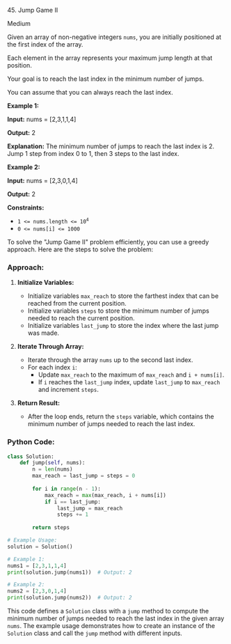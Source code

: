 45\. Jump Game II

Medium

Given an array of non-negative integers `nums`, you are initially positioned at the first index of the array.

Each element in the array represents your maximum jump length at that position.

Your goal is to reach the last index in the minimum number of jumps.

You can assume that you can always reach the last index.

**Example 1:**

**Input:** nums = [2,3,1,1,4]

**Output:** 2

**Explanation:** The minimum number of jumps to reach the last index is 2. Jump 1 step from index 0 to 1, then 3 steps to the last index. 

**Example 2:**

**Input:** nums = [2,3,0,1,4]

**Output:** 2 

**Constraints:**

*   <code>1 <= nums.length <= 10<sup>4</sup></code>
*   `0 <= nums[i] <= 1000`

To solve the "Jump Game II" problem efficiently, you can use a greedy approach. Here are the steps to solve the problem:

### Approach:

1. **Initialize Variables:**
   - Initialize variables `max_reach` to store the farthest index that can be reached from the current position.
   - Initialize variables `steps` to store the minimum number of jumps needed to reach the current position.
   - Initialize variables `last_jump` to store the index where the last jump was made.

2. **Iterate Through Array:**
   - Iterate through the array `nums` up to the second last index.
   - For each index `i`:
     - Update `max_reach` to the maximum of `max_reach` and `i + nums[i]`.
     - If `i` reaches the `last_jump` index, update `last_jump` to `max_reach` and increment `steps`.

3. **Return Result:**
   - After the loop ends, return the `steps` variable, which contains the minimum number of jumps needed to reach the last index.

### Python Code:

```python
class Solution:
    def jump(self, nums):
        n = len(nums)
        max_reach = last_jump = steps = 0
        
        for i in range(n - 1):
            max_reach = max(max_reach, i + nums[i])
            if i == last_jump:
                last_jump = max_reach
                steps += 1
                
        return steps

# Example Usage:
solution = Solution()

# Example 1:
nums1 = [2,3,1,1,4]
print(solution.jump(nums1))  # Output: 2

# Example 2:
nums2 = [2,3,0,1,4]
print(solution.jump(nums2))  # Output: 2
```

This code defines a `Solution` class with a `jump` method to compute the minimum number of jumps needed to reach the last index in the given array `nums`. The example usage demonstrates how to create an instance of the `Solution` class and call the `jump` method with different inputs.